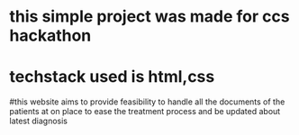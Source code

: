 # this simple project was made for ccs hackathon 
# techstack used is html,css
#this website aims to provide feasibility to handle all the documents of the patients at on place to ease the treatment process and be updated about latest diagnosis
